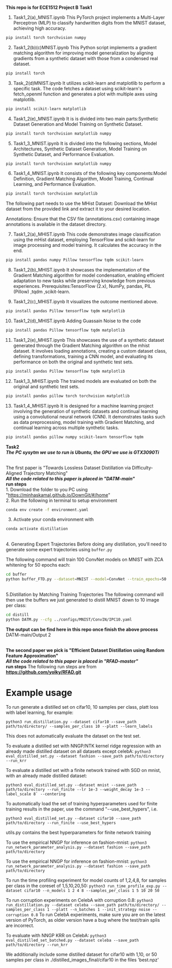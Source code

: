 ****This repo is for ECE1512 Project B****
**Task1**

1. Task1_2(a)_MNIST.ipynb
   This PyTorch project implements a Multi-Layer Perceptron (MLP) to classify handwritten digits from the MNIST dataset, achieving high accuracy.

```bash
pip install torch torchvision numpy
```

2. Task1_2(b)(c)MNIST.ipynb
   This Python script implements a gradient matching algorithm for improving model generalization by aligning gradients from a synthetic dataset with those from a condensed     real dataset.

```bash
pip install torch
```

3. Task_2(d)MNIST.ipynb
   It utilizes scikit-learn and matplotlib to perform a specific task. The code fetches a dataset using scikit-learn's fetch_openml function and generates a plot with
   multiple axes using matplotlib.

```bash
pip install scikit-learn matplotlib
```
4. Task1_2(e)_MNIST.ipynb
   It is is divided into two main parts:Synthetic Dataset Generation and Model Training on Synthetic Dataset.

```bash
pip install torch torchvision matplotlib numpy
```

5. Task1_3_MNIST.ipynb
   It is divided into the following sections, Model Architectures, Synthetic Dataset Generation, Model Training on Synthetic Dataset, and Performance Evaluation.

```bash
pip install torch torchvision matplotlib numpy
```

6. Task1_4_MNIST.ipynb
   It consists of the following key components:Model Definition, Gradient Matching Algorithm, Model Training, Continual Learning, and Performance Evaluation.

```bash
pip install torch torchvision matplotlib
```

The following part needs to use the MHist Dataset: Download the MHist dataset from the provided link and extract it to your desired location.

Annotations: Ensure that the CSV file (annotations.csv) containing image annotations is available in the dataset directory.



7. Task1_2(a)_MHIST.ipynb
   This code demonstrates image classification using the mHist dataset, employing TensorFlow and scikit-learn for image processing and model training. It calculates the accuracy in the end.

```bash
pip install pandas numpy Pillow tensorflow tqdm scikit-learn
```

8. Task1_2(b)_MHIST.ipynb
   It showcases the implementation of the Gradient Matching algorithm for model condensation, enabling efficient adaptation to new tasks while preserving knowledge from previous experiences.
   Prerequisites:TensorFlow (2.x), NumPy, pandas, PIL (Pillow) ,tqdm ,scikit-learn.

9. Task1_2(c)_MHIST.ipynb
   It visualizes the outcome mentioned above.
```bash
pip install pandas Pillow tensorflow tqdm matplotlib
```

10. Task1_2(d)_MHIST.ipynb
    Adding Guassain Noise to the code

```bash
pip install pandas Pillow tensorflow tqdm matplotlib
```
11. Task1_2(e)_MHIST.ipynb
    This showcases the use of a synthetic dataset generated through the Gradient Matching algorithm on the mhist dataset. It involves loading annotations, creating a custom dataset class, defining transformations, training a CNN model, and evaluating its performance on both the original and synthetic test sets.

```bash
pip install pandas Pillow tensorflow tqdm matplotlib
```

12. Task1_3_MHIST.ipynb
    The trained models are evaluated on both the original and synthetic test sets.

```bash
pip install pandas pillow torch torchvision matplotlib
```

13. Task1_4_MHIST.ipynb
    It is designed for a machine learning project involving the generation of synthetic datasets and continual learning using a convolutional neural network (CNN). It demonstrates tasks such as data preprocessing, model training with Gradient Matching, and continual learning across multiple synthetic tasks.

```bash
pip install pandas pillow numpy scikit-learn tensorflow tqdm
```

**Task2**
<br />***The PC sysytm we use to run is Ubuntu, the GPU we use is GTX3090Ti***

<br />The first paper is "Towards Lossless Dataset Distillation via Difficulty-Aligned Trajectory Matching"
<br />***All the code related to this paper is placed in "DATM-main"***
<br />**run steps**
<br />1. Download the folder to you PC using "https://minhaskamal.github.io/DownGit/#/home" 
<br />2. Run the following in terminal to setup environment

```bash
conda env create -f environment.yaml
```
3. Activate your conda environment with
```bash
conda activate distillation
```
<br />4. Generating Expert Trajectories
Before doing any distillation, you'll need to generate some expert trajectories using ```buffer.py```

The following command will train 100 ConvNet models on MNIST with ZCA whitening for 50 epochs each:
```bash
cd buffer
python buffer_FTD.py --dataset=MNIST --model=ConvNet --train_epochs=50 --num_experts=100 --zca --buffer_path=../buffer_storage/ --data_path=../dataset/ --rho_max=0.01 --rho_min=0.01 --alpha=0.3 --lr_teacher=0.01 --mom=0. --batch_train=256
```

<br />5.Distillation by Matching Training Trajectories
The following command will then use the buffers we just generated to distill MNIST down to  10 image per class:
```bash
cd distill
python DATM.py --cfg ../configs/MNIST/ConvIN/IPC10.yaml
```
**The output can be find here in this repo once finish the above process**
 <br />DATM-main/Output 2
    
 

<br />******The second paper we pick is "Efficient Dataset Distillation using Random Feature Approximation"******
<br />***All the code related to this paper is placed in "RFAD-master"***
<br />**run steps** The following run steps are from **https://github.com/yolky/RFAD.git**
# Example usage
To run generate a distilled set on cifar10, 10 samples per class, platt loss with label learning, for example:

```python3 run_distillation.py --dataset cifar10 --save_path path/to/directory/ --samples_per_class 10 --platt --learn_labels ```

This does not automatically evaluate the dataset on the test set.

To evaluate a distilled set with NNGP/NTK kernel ridge regression with an already made distilled dataset on all datasets except celebA:
```python3 eval_distilled_set.py --dataset fashion --save_path path/to/directory --run_krr```

To evaluate a distilled set with a finite network trained with SGD on mnist, with an already made distilled dataset:

```python3 eval_distilled_set.py --dataset mnist --save_path path/to/directory --run_finite --lr 1e-3 --weight_decay 1e-3 --label_scale 8` --centering ```

To automatically load the set of training hyperparameters used for finite training results in the paper, use the command "--use_best_hypers", i.e.

```python3 eval_distilled_set.py --dataset cifar10 --save_path path/to/directory --run_finite --use_best_hypers ```

utils.py contains the best hyperparameters for finite network training

To use the empirical NNGP for inference on fashion-mnist:
```python3 run_network_parameter_analysis.py --dataset fashion --save_path path/to/directory```

To use the empirical NNGP for inference on fashion-mnist:
```python3 run_network_parameter_analysis.py --dataset fashion --save_path path/to/directory```

To run the time profiling experiment for model counts of 1,2,4,8, for samples per class in the coreset of 1,5,10,20,50:
```python3 run_time_profile_exp.py --dataset cifar10 --n_models 1 2 4 8 --samples_per_class 1 5 10 20 50```

To run corruption experiments on CelebA with corruption 0.8:
```python3 run_distillation.py --dataset celeba --save_path path/to/directory/ --samples_per_class 1 --platt --n_batches 1 --init_strategy noise --corruption 0.8```
To run CelebA experiments, make sure you are on the latest version of PyTorch, as older version have a bug where the test/train splis are incorrect.

To evaluate with NNGP KRR on CelebA:
```python3 eval_distilled_set_batched.py --dataset celeba --save_path path/to/directory --run_krr```

We additionally include some distilled dataset for cifar10 with 1,10, or 50 samples per class in ./distilled_images_final/cifar10 in the files 'best.npz'

    




